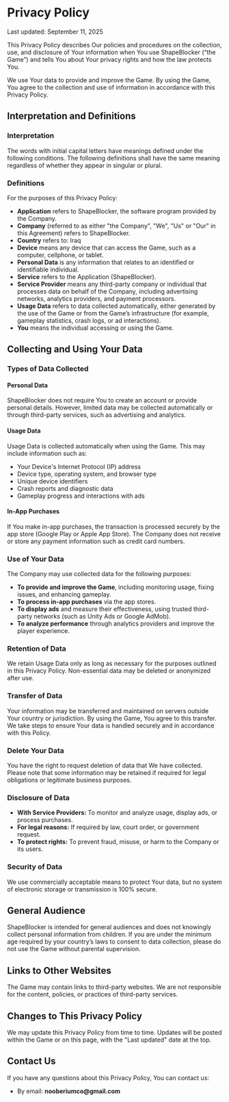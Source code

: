 <h1>Privacy Policy</h1>
<p>Last updated: September 11, 2025</p>
<p>This Privacy Policy describes Our policies and procedures on the collection, use, and disclosure of Your information when You use ShapeBlocker (“the Game”) and tells You about Your privacy rights and how the law protects You.</p>
<p>We use Your data to provide and improve the Game. By using the Game, You agree to the collection and use of information in accordance with this Privacy Policy.</p>

<h2>Interpretation and Definitions</h2>
<h3>Interpretation</h3>
<p>The words with initial capital letters have meanings defined under the following conditions. The following definitions shall have the same meaning regardless of whether they appear in singular or plural.</p>

<h3>Definitions</h3>
<p>For the purposes of this Privacy Policy:</p>
<ul>
  <li><strong>Application</strong> refers to ShapeBlocker, the software program provided by the Company.</li>
  <li><strong>Company</strong> (referred to as either "the Company", "We", "Us" or "Our" in this Agreement) refers to ShapeBlocker.</li>
  <li><strong>Country</strong> refers to: Iraq</li>
  <li><strong>Device</strong> means any device that can access the Game, such as a computer, cellphone, or tablet.</li>
  <li><strong>Personal Data</strong> is any information that relates to an identified or identifiable individual.</li>
  <li><strong>Service</strong> refers to the Application (ShapeBlocker).</li>
  <li><strong>Service Provider</strong> means any third-party company or individual that processes data on behalf of the Company, including advertising networks, analytics providers, and payment processors.</li>
  <li><strong>Usage Data</strong> refers to data collected automatically, either generated by the use of the Game or from the Game’s infrastructure (for example, gameplay statistics, crash logs, or ad interactions).</li>
  <li><strong>You</strong> means the individual accessing or using the Game.</li>
</ul>

<h2>Collecting and Using Your Data</h2>
<h3>Types of Data Collected</h3>

<h4>Personal Data</h4>
<p>ShapeBlocker does not require You to create an account or provide personal details. However, limited data may be collected automatically or through third-party services, such as advertising and analytics.</p>

<h4>Usage Data</h4>
<p>Usage Data is collected automatically when using the Game. This may include information such as:</p>
<ul>
  <li>Your Device's Internet Protocol (IP) address</li>
  <li>Device type, operating system, and browser type</li>
  <li>Unique device identifiers</li>
  <li>Crash reports and diagnostic data</li>
  <li>Gameplay progress and interactions with ads</li>
</ul>

<h4>In-App Purchases</h4>
<p>If You make in-app purchases, the transaction is processed securely by the app store (Google Play or Apple App Store). The Company does not receive or store any payment information such as credit card numbers.</p>

<h3>Use of Your Data</h3>
<p>The Company may use collected data for the following purposes:</p>
<ul>
  <li><strong>To provide and improve the Game</strong>, including monitoring usage, fixing issues, and enhancing gameplay.</li>
  <li><strong>To process in-app purchases</strong> via the app stores.</li>
  <li><strong>To display ads</strong> and measure their effectiveness, using trusted third-party networks (such as Unity Ads or Google AdMob).</li>
  <li><strong>To analyze performance</strong> through analytics providers and improve the player experience.</li>
</ul>

<h3>Retention of Data</h3>
<p>We retain Usage Data only as long as necessary for the purposes outlined in this Privacy Policy. Non-essential data may be deleted or anonymized after use.</p>

<h3>Transfer of Data</h3>
<p>Your information may be transferred and maintained on servers outside Your country or jurisdiction. By using the Game, You agree to this transfer. We take steps to ensure Your data is handled securely and in accordance with this Policy.</p>

<h3>Delete Your Data</h3>
<p>You have the right to request deletion of data that We have collected. Please note that some information may be retained if required for legal obligations or legitimate business purposes.</p>

<h3>Disclosure of Data</h3>
<ul>
  <li><strong>With Service Providers:</strong> To monitor and analyze usage, display ads, or process purchases.</li>
  <li><strong>For legal reasons:</strong> If required by law, court order, or government request.</li>
  <li><strong>To protect rights:</strong> To prevent fraud, misuse, or harm to the Company or its users.</li>
</ul>

<h3>Security of Data</h3>
<p>We use commercially acceptable means to protect Your data, but no system of electronic storage or transmission is 100% secure.</p>

<h2>General Audience</h2>
<p>ShapeBlocker is intended for general audiences and does not knowingly collect personal information from children. If you are under the minimum age required by your country’s laws to consent to data collection, please do not use the Game without parental supervision.</p>

<h2>Links to Other Websites</h2>
<p>The Game may contain links to third-party websites. We are not responsible for the content, policies, or practices of third-party services.</p>

<h2>Changes to This Privacy Policy</h2>
<p>We may update this Privacy Policy from time to time. Updates will be posted within the Game or on this page, with the "Last updated" date at the top.</p>

<h2>Contact Us</h2>
<p>If you have any questions about this Privacy Policy, You can contact us:</p>
<ul>
  <li>By email: <strong>nooberiumco@gmail.com</strong></li>
</ul>
